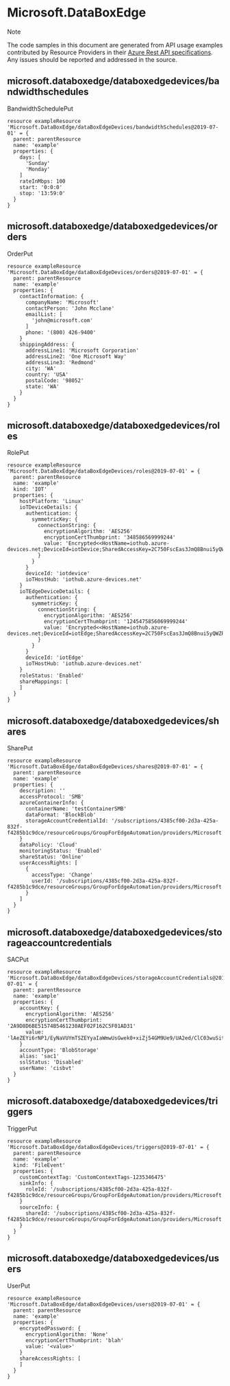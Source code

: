 # Microsoft.DataBoxEdge
  
> [!NOTE]
> The code samples in this document are generated from API usage examples contributed by Resource Providers in their [Azure Rest API specifications](https://github.com/Azure/azure-rest-api-specs). Any issues should be reported and addressed in the source.


## microsoft.databoxedge/databoxedgedevices/bandwidthschedules

BandwidthSchedulePut
```bicep
resource exampleResource 'Microsoft.DataBoxEdge/dataBoxEdgeDevices/bandwidthSchedules@2019-07-01' = {
  parent: parentResource 
  name: 'example'
  properties: {
    days: [
      'Sunday'
      'Monday'
    ]
    rateInMbps: 100
    start: '0:0:0'
    stop: '13:59:0'
  }
}
```

## microsoft.databoxedge/databoxedgedevices/orders

OrderPut
```bicep
resource exampleResource 'Microsoft.DataBoxEdge/dataBoxEdgeDevices/orders@2019-07-01' = {
  parent: parentResource 
  name: 'example'
  properties: {
    contactInformation: {
      companyName: 'Microsoft'
      contactPerson: 'John Mcclane'
      emailList: [
        'john@microsoft.com'
      ]
      phone: '(800) 426-9400'
    }
    shippingAddress: {
      addressLine1: 'Microsoft Corporation'
      addressLine2: 'One Microsoft Way'
      addressLine3: 'Redmond'
      city: 'WA'
      country: 'USA'
      postalCode: '98052'
      state: 'WA'
    }
  }
}
```

## microsoft.databoxedge/databoxedgedevices/roles

RolePut
```bicep
resource exampleResource 'Microsoft.DataBoxEdge/dataBoxEdgeDevices/roles@2019-07-01' = {
  parent: parentResource 
  name: 'example'
  kind: 'IOT'
  properties: {
    hostPlatform: 'Linux'
    ioTDeviceDetails: {
      authentication: {
        symmetricKey: {
          connectionString: {
            encryptionAlgorithm: 'AES256'
            encryptionCertThumbprint: '348586569999244'
            value: 'Encrypted<<HostName=iothub.azure-devices.net;DeviceId=iotDevice;SharedAccessKey=2C750FscEas3JmQ8Bnui5yQWZPyml0/UiRt1bQwd8=>>'
          }
        }
      }
      deviceId: 'iotdevice'
      ioTHostHub: 'iothub.azure-devices.net'
    }
    ioTEdgeDeviceDetails: {
      authentication: {
        symmetricKey: {
          connectionString: {
            encryptionAlgorithm: 'AES256'
            encryptionCertThumbprint: '1245475856069999244'
            value: 'Encrypted<<HostName=iothub.azure-devices.net;DeviceId=iotEdge;SharedAccessKey=2C750FscEas3JmQ8Bnui5yQWZPyml0/UiRt1bQwd8=>>'
          }
        }
      }
      deviceId: 'iotEdge'
      ioTHostHub: 'iothub.azure-devices.net'
    }
    roleStatus: 'Enabled'
    shareMappings: [
    ]
  }
}
```

## microsoft.databoxedge/databoxedgedevices/shares

SharePut
```bicep
resource exampleResource 'Microsoft.DataBoxEdge/dataBoxEdgeDevices/shares@2019-07-01' = {
  parent: parentResource 
  name: 'example'
  properties: {
    description: ''
    accessProtocol: 'SMB'
    azureContainerInfo: {
      containerName: 'testContainerSMB'
      dataFormat: 'BlockBlob'
      storageAccountCredentialId: '/subscriptions/4385cf00-2d3a-425a-832f-f4285b1c9dce/resourceGroups/GroupForEdgeAutomation/providers/Microsoft.DataBoxEdge/dataBoxEdgeDevices/testedgedevice/storageAccountCredentials/sac1'
    }
    dataPolicy: 'Cloud'
    monitoringStatus: 'Enabled'
    shareStatus: 'Online'
    userAccessRights: [
      {
        accessType: 'Change'
        userId: '/subscriptions/4385cf00-2d3a-425a-832f-f4285b1c9dce/resourceGroups/GroupForEdgeAutomation/providers/Microsoft.DataBoxEdge/dataBoxEdgeDevices/testedgedevice/users/user2'
      }
    ]
  }
}
```

## microsoft.databoxedge/databoxedgedevices/storageaccountcredentials

SACPut
```bicep
resource exampleResource 'Microsoft.DataBoxEdge/dataBoxEdgeDevices/storageAccountCredentials@2019-07-01' = {
  parent: parentResource 
  name: 'example'
  properties: {
    accountKey: {
      encryptionAlgorithm: 'AES256'
      encryptionCertThumbprint: '2A9D8D6BE51574B5461230AEF02F162C5F01AD31'
      value: 'lAeZEYi6rNP1/EyNaVUYmTSZEYyaIaWmwUsGwek0+xiZj54GM9Ue9/UA2ed/ClC03wuSit2XzM/cLRU5eYiFBwks23rGwiQOr3sruEL2a74EjPD050xYjA6M1I2hu/w2yjVHhn5j+DbXS4Xzi+rHHNZK3DgfDO3PkbECjPck+PbpSBjy9+6Mrjcld5DIZhUAeMlMHrFlg+WKRKB14o/og56u5/xX6WKlrMLEQ+y6E18dUwvWs2elTNoVO8PBE8SM/CfooX4AMNvaNdSObNBPdP+F6Lzc556nFNWXrBLRt0vC7s9qTiVRO4x/qCNaK/B4y7IqXMllwQFf4Np9UQ2ECA=='
    }
    accountType: 'BlobStorage'
    alias: 'sac1'
    sslStatus: 'Disabled'
    userName: 'cisbvt'
  }
}
```

## microsoft.databoxedge/databoxedgedevices/triggers

TriggerPut
```bicep
resource exampleResource 'Microsoft.DataBoxEdge/dataBoxEdgeDevices/triggers@2019-07-01' = {
  parent: parentResource 
  name: 'example'
  kind: 'FileEvent'
  properties: {
    customContextTag: 'CustomContextTags-1235346475'
    sinkInfo: {
      roleId: '/subscriptions/4385cf00-2d3a-425a-832f-f4285b1c9dce/resourceGroups/GroupForEdgeAutomation/providers/Microsoft.DataBoxEdge/dataBoxEdgeDevices/testedgedevice/roles/role1'
    }
    sourceInfo: {
      shareId: '/subscriptions/4385cf00-2d3a-425a-832f-f4285b1c9dce/resourceGroups/GroupForEdgeAutomation/providers/Microsoft.DataBoxEdge/dataBoxEdgeDevices/testedgedevice/shares/share1'
    }
  }
}
```

## microsoft.databoxedge/databoxedgedevices/users

UserPut
```bicep
resource exampleResource 'Microsoft.DataBoxEdge/dataBoxEdgeDevices/users@2019-07-01' = {
  parent: parentResource 
  name: 'example'
  properties: {
    encryptedPassword: {
      encryptionAlgorithm: 'None'
      encryptionCertThumbprint: 'blah'
      value: '<value>'
    }
    shareAccessRights: [
    ]
  }
}
```
